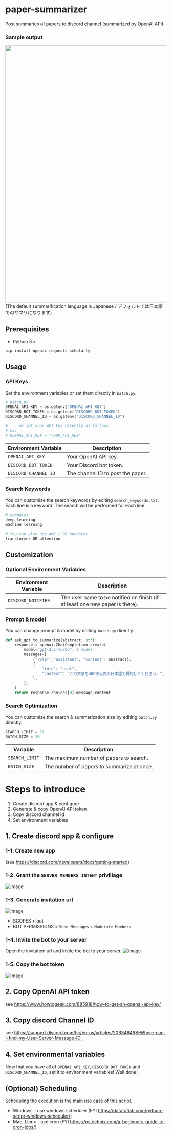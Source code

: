 # paper-summarizer
Post summaries of papers to discord channel (summarized by OpenAI API)

### Sample output
<img src="https://user-images.githubusercontent.com/57845734/236689178-25ed2ecc-97b3-4317-bf18-9b868ea4df34.png" width="800">
(The default summarification language is Japanese / デフォルトでは日本語でのサマリになります)

## Prerequisites
- Python 3.x

```bash
pip install openai requests scholarly 
```

## Usage
### API Keys
Set the environment variables or set them directly in `batch.py`.

```python 
# batch.py
OPENAI_API_KEY = os.getenv("OPENAI_API_KEY")
DISCORD_BOT_TOKEN = os.getenv("DISCORD_BOT_TOKEN")
DISCORD_CHANNEL_ID = os.getenv("DISCORD_CHANNEL_ID")

# ... or set your API key directly as follows 
# ex. 
# OPENAI_API_KEY = "YOUR_API_KEY"
```

| Environment Variable | Description |
|----------------------|-------------|
|`OPENAI_API_KEY`       |Your OpenAI API key.|
|`DISCORD_BOT_TOKEN`    |Your Discord bot token.|
|`DISCORD_CHANNEL_ID`   |The channel ID to post the paper.|

### Search Keywords
You can customize the search keywords by editing `search_keywords.txt`.  
Each line is a keyword. The search will be performed for each line.

```python 
# examples
deep learning
machine learning 

# You can also use AND / OR operator
transformer OR attention
```

## Customization
### Optional Environment Variables
| Environment Variable | Description |
|----------------------|-------------|
|`DISCORD_NOTIFIEE`   |The user name to be notified on finish (if at least one new paper is there).|

### Prompt & model
You can change prompt & model by editing `batch.py` directly.
```python
def ask_gpt_to_summarize(abstract: str):
    response = openai.ChatCompletion.create(
        model="gpt-3.5-turbo", # model
        messages=[
            {"role": "assistant", "content": abstract},
            {
                "role": "user",
                "content": "この文章を400字以内の日本語で要約してください。", # prompt to ask the summarization
            },
        ],
    )
    return response.choices[0].message.content
```

### Search Optimization
You can customize the search & summarization size by editing `batch.py` directly.

```python
SEARCH_LIMIT = 10
BATCH_SIZE = 10
```

| Variable | Description |
|----------|-------------|
|`SEARCH_LIMIT`|The maximum number of papers to search.|
|`BATCH_SIZE`|The number of papers to summarize at once.|

# Steps to introduce 
1. Create discord app & configure
2. Generate & copy OpenAI API token
3. Copy discord channel id
4. Set environment variables

## 1. Create discord app & configure
### 1-1. Create new app  
(see https://discord.com/developers/docs/getting-started)

### 1-2. Grant the `SERVER MEMBERS INTENT` privillage  
![image](https://user-images.githubusercontent.com/57845734/236690868-1558e43f-ab01-46d2-8755-798c71df7c5e.png)

### 1-3. Generate invitation url
![image](https://user-images.githubusercontent.com/57845734/236691195-f02e3eb5-560e-4521-b238-e3ebe458f06f.png)
- SCOPES > bot
- BOT PERMISSIONS > `Send Messages` + `Moderate Members` 

### 1-4. Invite the bot to your server
Open the invitation url and invite the bot to your server.
![image](https://user-images.githubusercontent.com/57845734/236691395-e214d408-742e-4f68-89f5-5fc89e51f0e1.png)

### 1-5. Copy the bot token
![image](https://user-images.githubusercontent.com/57845734/236691725-18795e7e-0d25-4a89-acf3-7b44fabd6ef2.png)

## 2. Copy OpenAI API token
see https://www.howtogeek.com/885918/how-to-get-an-openai-api-key/

## 3. Copy discord Channel ID
see https://support.discord.com/hc/en-us/articles/206346498-Where-can-I-find-my-User-Server-Message-ID-

## 4. Set environmental variables
Now that you have all of `OPENAI_API_KEY`, `DISCORD_BOT_TOKEN` and `DISCORD_CHANNEL_ID`, set it to environment variables! Well done!

## (Optional) Scheduling
Scheduling the execution is the main use case of this script. 
- Windows - use windows scheduler (FYI https://datatofish.com/python-script-windows-scheduler/)
- Mac, Linux - use cron (FYI https://ostechnix.com/a-beginners-guide-to-cron-jobs/)
